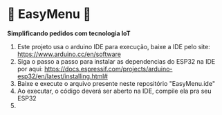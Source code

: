 # 🌟 EasyMenu 🌟

**Simplificando pedidos com tecnologia IoT**


1. Este projeto usa o arduino IDE para execução, baixe a IDE pelo site: https://www.arduino.cc/en/software
2. Siga o passo a passo para instalar as dependencias do ESP32 na IDE por aqui: https://docs.espressif.com/projects/arduino-esp32/en/latest/installing.html#
3. Baixe e execute o arquivo presente neste repositório "EasyMenu.ide"
4. Ao executar, o código deverá ser aberto na IDE, compile ela pra seu ESP32
5. 
 
 
